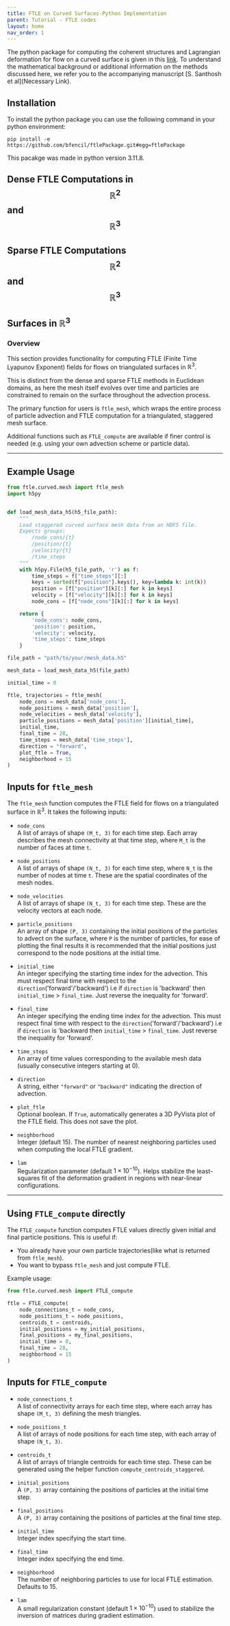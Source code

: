 ```yaml
---
title: FTLE on Curved Surfaces-Python Implementation 
parent: Tutorial - FTLE codes
layout: home
nav_order: 1
---
```



The python package for computing the coherent structures and Lagrangian deformation for flow on a curved surface is given in this [link](https://github.com/bfencil/ftlePackage). To understand the mathematical background or additional information on the methods discussed here, we refer you to the accompanying manuscript [S. Santhosh et al](Necessary Link).




## Installation 

To install the python package you can use the following command in your python environment:

```
pip install -e https://github.com/bfencil/ftlePackage.git#egg=ftlePackage
```

This pacakge was made in python version 3.11.8.




## Dense FTLE Computations in $$\mathbb R^2$$ and $$\mathbb R^3$$




## Sparse FTLE Computations $$\mathbb R^2$$ and $$\mathbb R^3$$






## Surfaces in $\mathbb{R}^3$

### Overview

This section provides functionality for computing FTLE (Finite Time Lyapunov Exponent) fields for flows on triangulated surfaces in $\mathbb{R}^3$. 

This is distinct from the dense and sparse FTLE methods in Euclidean domains, as here the mesh itself evolves over time and particles are constrained to remain on the surface throughout the advection process.

The primary function for users is `ftle_mesh`, which wraps the entire process of particle advection and FTLE computation for a triangulated, staggered mesh surface.

Additional functions such as `FTLE_compute` are available if finer control is needed (e.g. using your own advection scheme or particle data).

---

## Example Usage

```python
from ftle.curved.mesh import ftle_mesh
import h5py


def load_mesh_data_h5(h5_file_path):
    """
    Load staggered curved surface mesh data from an HDF5 file.
    Expects groups:
        /node_cons/{t}
        /position/{t}
        /velocity/{t}
        /time_steps
    """
    with h5py.File(h5_file_path, 'r') as f:
        time_steps = f["time_steps"][:]
        keys = sorted(f["position"].keys(), key=lambda k: int(k))
        position = [f["position"][k][:] for k in keys]
        velocity = [f["velocity"][k][:] for k in keys]
        node_cons = [f["node_cons"][k][:] for k in keys]

    return {
        'node_cons': node_cons,
        'position': position,
        'velocity': velocity,
        'time_steps': time_steps
    }

file_path = "path/to/your/mesh_data.h5"

mesh_data = load_mesh_data_h5(file_path)

initial_time = 0

ftle, trajectories = ftle_mesh(
    node_cons = mesh_data['node_cons'],
    node_positions = mesh_data['position'],
    node_velocities = mesh_data['velocity'],
    particle_positions = mesh_data['position'][initial_time],
    initial_time,
    final_time = 28,
    time_steps = mesh_data['time_steps'],
    direction = "forward",
    plot_ftle = True,
    neighborhood = 15
)
```

## Inputs for `ftle_mesh`

The `ftle_mesh` function computes the FTLE field for flows on a triangulated surface in $\mathbb{R}^3$. It takes the following inputs:

- `node_cons`  
  A list of arrays of shape `(M_t, 3)` for each time step. Each array describes the mesh connectivity at that time step, where `M_t` is the number of faces at time `t`.

- `node_positions`  
  A list of arrays of shape `(N_t, 3)` for each time step, where `N_t` is the number of nodes at time `t`. These are the spatial coordinates of the mesh nodes.

- `node_velocities`  
  A list of arrays of shape `(N_t, 3)` for each time step. These are the velocity vectors at each node.

- `particle_positions`  
  An array of shape `(P, 3)` containing the initial positions of the particles to advect on the surface, where `P` is the number of particles, for ease of plotting the final results it is recommended that the initial positions just correspond to the node positions at the initial time.

- `initial_time`  
  An integer specifying the starting time index for the advection. This must respect final time with respect to the `direction`('forward'/'backward') i.e if `direction` is 'backward' then `initial_time` $>$ `final_time`. Just reverse the inequality for 'forward'.

- `final_time`  
  An integer specifying the ending time index for the advection. This must respect final time with respect to the `direction`('forward'/'backward') i.e if `direction` is 'backward then `initial_time` $>$ `final_time`. Just reverse the inequality for 'forward'.

- `time_steps`  
  An array of time values corresponding to the available mesh data (usually consecutive integers starting at 0).

- `direction`  
  A string, either `"forward"` or `"backward"` indicating the direction of advection.

- `plot_ftle`  
  Optional boolean. If `True`, automatically generates a 3D PyVista plot of the FTLE field. This does not save the plot.

- `neighborhood`  
  Integer (default 15). The number of nearest neighboring particles used when computing the local FTLE gradient.

- `lam`  
  Regularization parameter (default $1 \times 10^{-10}$). Helps stabilize the least-squares fit of the deformation gradient in regions with near-linear configurations.

---

## Using `FTLE_compute` directly

The `FTLE_compute` function computes FTLE values directly given initial and final particle positions. This is useful if:

- You already have your own particle trajectories(like what is returned from `ftle_mesh`).
- You want to bypass `ftle_mesh` and just compute FTLE.

Example usage:

```python
from ftle.curved.mesh import FTLE_compute

ftle = FTLE_compute(
    node_connections_t = node_cons,
    node_positions_t = node_positions,
    centroids_t = centroids,
    initial_positions = my_initial_positions,
    final_positions = my_final_positions,
    initial_time = 0,
    final_time = 28,
    neighborhood = 15
)
```

## Inputs for `FTLE_compute`


- `node_connections_t`  
  A list of connectivity arrays for each time step, where each array has shape `(M_t, 3)` defining the mesh triangles.

- `node_positions_t`  
  A list of arrays of node positions for each time step, with each array of shape `(N_t, 3)`.

- `centroids_t`  
  A list of arrays of triangle centroids for each time step. These can be generated using the helper function `compute_centroids_staggered`.

- `initial_positions`  
  A `(P, 3)` array containing the positions of particles at the initial time step.

- `final_positions`  
  A `(P, 3)` array containing the positions of particles at the final time step.

- `initial_time`  
  Integer index specifying the start time.

- `final_time`  
  Integer index specifying the end time.

- `neighborhood`  
  The number of neighboring particles to use for local FTLE estimation. Defaults to 15.

- `lam`  
  A small regularization constant (default $1 \times 10^{-10}$) used to stabilize the inversion of matrices during gradient estimation.


